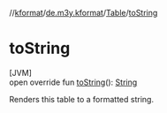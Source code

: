 //[kformat](../../../index.md)/[de.m3y.kformat](../index.md)/[Table](index.md)/[toString](to-string.md)

# toString

[JVM]\
open override fun [toString](to-string.md)(): [String](https://kotlinlang.org/api/latest/jvm/stdlib/kotlin/-string/index.html)

Renders this table to a formatted string.
